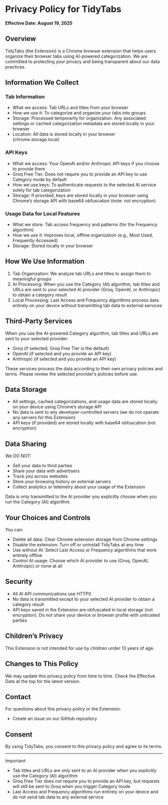 # Privacy Policy for TidyTabs

**Effective Date: August 19, 2025**

## Overview

TidyTabs (the Extension) is a Chrome browser extension that helps users organize their browser tabs using AI-powered categorization. We are committed to protecting your privacy and being transparent about our data practices.

## Information We Collect

### Tab Information

- What we access: Tab URLs and titles from your browser
- How we use it: To categorize and organize your tabs into groups
- Storage: Processed temporarily for organization. Any associated settings or cached categorization metadata are stored locally in your browser
- Location: All data is stored locally in your browser (chrome.storage.local)

### API Keys

- What we access: Your OpenAI and/or Anthropic API keys if you choose to provide them
- Groq Free Tier: Does not require you to provide an API key to use Category mode by default
- How we use keys: To authenticate requests to the selected AI service solely for tab categorization
- Storage: If provided, keys are stored locally in your browser using Chrome’s storage API with base64 obfuscation (note: not encryption)

### Usage Data for Local Features

- What we store: Tab access frequency and patterns (for the Frequency algorithm)
- How we use it: Improves local, offline organization (e.g., Most Used, Frequently Accessed)
- Storage: Stored locally in your browser

## How We Use Information

1. Tab Organization: We analyze tab URLs and titles to assign them to meaningful groups
2. AI Processing: When you use the Category (AI) algorithm, tab titles and URLs are sent to your selected AI provider (Groq, OpenAI, or Anthropic) to obtain a category result
3. Local Processing: Last Access and Frequency algorithms process data entirely on your device without transmitting tab data to external services

## Third-Party Services

When you use the AI-powered Category algorithm, tab titles and URLs are sent to your selected provider:

- Groq (if selected; Groq Free Tier is the default)
- OpenAI (if selected and you provide an API key)
- Anthropic (if selected and you provide an API key)

These services process the data according to their own privacy policies and terms. Please review the selected provider’s policies before use.

## Data Storage

- All settings, cached categorizations, and usage data are stored locally on your device using Chrome’s storage API
- No data is sent to any developer-controlled servers (we do not operate any servers for this Extension)
- API keys (if provided) are stored locally with base64 obfuscation (not encryption)

## Data Sharing

We DO NOT:

- Sell your data to third parties
- Share your data with advertisers
- Track you across websites
- Store your browsing history on external servers
- Collect analytics or telemetry about your usage of the Extension

Data is only transmitted to the AI provider you explicitly choose when you run the Category (AI) algorithm.

## Your Choices and Controls

You can:

- Delete all data: Clear Chrome extension storage from Chrome settings
- Disable the extension: Turn off or uninstall TidyTabs at any time
- Use without AI: Select Last Access or Frequency algorithms that work entirely offline
- Control AI usage: Choose which AI provider to use (Groq, OpenAI, Anthropic) or none at all

## Security

- All AI API communications use HTTPS
- No data is transmitted except to your selected AI provider to obtain a category result
- API keys saved in the Extension are obfuscated in local storage (not encryption). Do not share your device or browser profile with untrusted parties

## Children’s Privacy

This Extension is not intended for use by children under 13 years of age.

## Changes to This Policy

We may update this privacy policy from time to time. Check the Effective Date at the top for the latest version.

## Contact

For questions about this privacy policy or the Extension:

- Create an issue on our GitHub repository

## Consent

By using TidyTabs, you consent to this privacy policy and agree to its terms.

---

Important:

- Tab titles and URLs are only sent to an AI provider when you explicitly use the Category (AI) algorithm
- Groq Free Tier does not require you to provide an API key, but requests will still be sent to Groq when you trigger Category mode
- Last Access and Frequency algorithms run entirely on your device and do not send tab data to any external service
